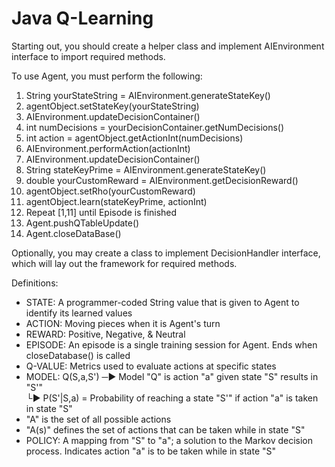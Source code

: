 # Java Q-Learning

Starting out, you should create a helper class and implement AIEnvironment interface to import required methods.

To use Agent, you must perform the following:<br>
1.    String yourStateString = AIEnvironment.generateStateKey()
2.   agentObject.setStateKey(yourStateString)
3.  AIEnvironment.updateDecisionContainer()
4.   int numDecisions = yourDecisionContainer.getNumDecisions()
5.    int action = agentObject.getActionInt(numDecisions)
6.   AIEnvironment.performAction(actionInt)
7.  AIEnvironment.updateDecisionContainer()
8. String stateKeyPrime = AIEnvironment.generateStateKey()
9.  double yourCustomReward = AIEnvironment.getDecisionReward()
10.   agentObject.setRho(yourCustomReward)
11.    agentObject.learn(stateKeyPrime, actionInt)
12. Repeat [1,11] until Episode is finished
13. Agent.pushQTableUpdate()
14. Agent.closeDataBase()<br>

Optionally, you may create a class to implement DecisionHandler interface, which will lay out the framework for required methods.

Definitions:
* STATE: A programmer-coded String value that is given to Agent to identify its learned values
* ACTION: Moving pieces when it is Agent's turn
* REWARD: Positive, Negative, & Neutral
* EPISODE: An episode is a single training session for Agent. Ends when closeDatabase() is called
* Q-VALUE: Metrics used to evaluate actions at specific states
* MODEL: Q(S,a,S') ─► Model "Q" is action "a" given state "S" results in "S'"<br>└► P(S'|S,a) = Probability of reaching a state "S'" if action "a" is taken in state "S"
* "A" is the set of all possible actions
* "A(s)" defines the set of actions that can be taken while in state "S"
* POLICY: A mapping from "S" to "a"; a solution to the Markov decision process. Indicates action "a" is to be taken while in state "S"
